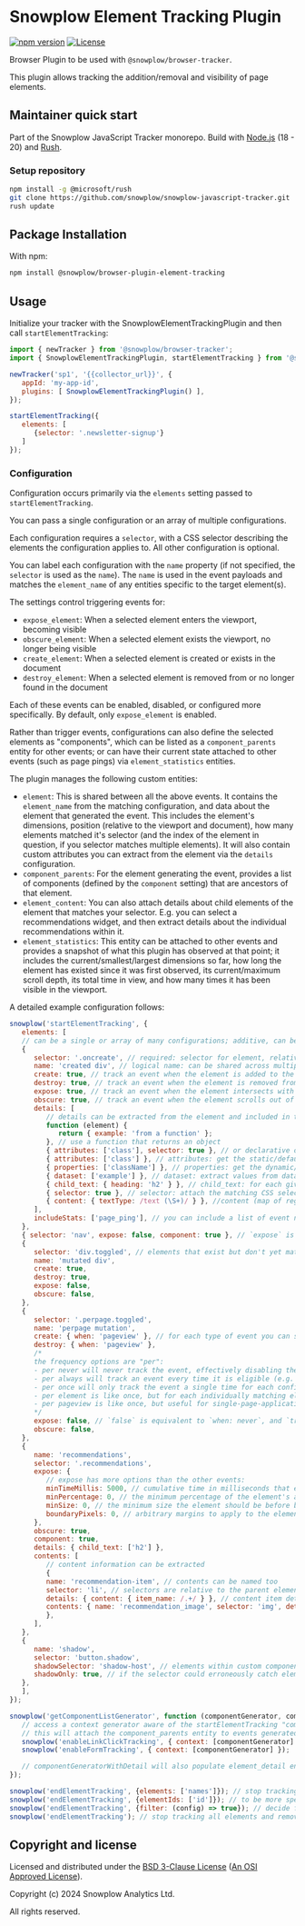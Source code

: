 # Snowplow Element Tracking Plugin

[![npm version][npm-image]][npm-url]
[![License][license-image]](LICENSE)

Browser Plugin to be used with `@snowplow/browser-tracker`.

This plugin allows tracking the addition/removal and visibility of page elements.

## Maintainer quick start

Part of the Snowplow JavaScript Tracker monorepo.
Build with [Node.js](https://nodejs.org/en/) (18 - 20) and [Rush](https://rushjs.io/).

### Setup repository

```bash
npm install -g @microsoft/rush
git clone https://github.com/snowplow/snowplow-javascript-tracker.git
rush update
```

## Package Installation

With npm:

```bash
npm install @snowplow/browser-plugin-element-tracking
```

## Usage

Initialize your tracker with the SnowplowElementTrackingPlugin and then call `startElementTracking`:

```js
import { newTracker } from '@snowplow/browser-tracker';
import { SnowplowElementTrackingPlugin, startElementTracking } from '@snowplow/browser-plugin-element-tracking';

newTracker('sp1', '{{collector_url}}', {
   appId: 'my-app-id',
   plugins: [ SnowplowElementTrackingPlugin() ],
});

startElementTracking({
   elements: [
      {selector: '.newsletter-signup'}
   ]
});
```

### Configuration

Configuration occurs primarily via the `elements` setting passed to `startElementTracking`.

You can pass a single configuration or an array of multiple configurations.

Each configuration requires a `selector`, with a CSS selector describing the elements the configuration applies to.
All other configuration is optional.

You can label each configuration with the `name` property (if not specified, the `selector` is used as the `name`).
The `name` is used in the event payloads and matches the `element_name` of any entities specific to the target element(s).

The settings control triggering events for:

- `expose_element`: When a selected element enters the viewport, becoming visible
- `obscure_element`: When a selected element exists the viewport, no longer being visible
- `create_element`: When a selected element is created or exists in the document
- `destroy_element`: When a selected element is removed from or no longer found in the document

Each of these events can be enabled, disabled, or configured more specifically.
By default, only `expose_element` is enabled.

Rather than trigger events, configurations can also define the selected elements as "components", which can be listed as a `component_parents` entity for other events; or can have their current state attached to other events (such as page pings) via `element_statistics` entities.

The plugin manages the following custom entities:

- `element`: This is shared between all the above events. It contains the `element_name` from the matching configuration, and data about the element that generated the event. This includes the element's dimensions, position (relative to the viewport and document), how many elements matched it's selector (and the index of the element in question, if you selector matches multiple elements). It will also contain custom attributes you can extract from the element via the `details` configuration.
- `component_parents`: For the element generating the event, provides a list of components (defined by the `component` setting) that are ancestors of that element.
- `element_content`: You can also attach details about child elements of the element that matches your selector. E.g. you can select a recommendations widget, and then extract details about the individual recommendations within it.
- `element_statistics`: This entity can be attached to other events and provides a snapshot of what this plugin has observed at that point; it includes the current/smallest/largest dimensions so far, how long the element has existed since it was first observed, its current/maximum scroll depth, its total time in view, and how many times it has been visible in the viewport.

A detailed example configuration follows:

```javascript
snowplow('startElementTracking', {
   elements: [
   // can be a single or array of many configurations; additive, can be called multiple times to add more configurations, but doesn't dedupe
   {
      selector: '.oncreate', // required: selector for element, relative to document scope by default
      name: 'created div', // logical name: can be shared across multiple configs; defaults to `selector` if not specified; this is used in event payloads and as a key to reference entities
      create: true, // track an event when the element is added to the DOM (or when plugin loads if already on page) (default: false)
      destroy: true, // track an event when the element is removed from the DOM (or when plugin loads if already on page) (default: false)
      expose: true, // track an event when the element intersects with the viewport (default: true)
      obscure: true, // track an event when the element scrolls out of the viewport (default: false)
      details: [
         // details can be extracted from the element and included in the entity
         function (element) {
            return { example: 'from a function' };
         }, // use a function that returns an object
         { attributes: ['class'], selector: true }, // or declarative options; either as a single object or array elements if you want config re-use; this is less flexible but will be useful to Google Tag Manager where functions may not be able to reference DOM elements
         { attributes: ['class'] }, // attributes: get the static/default attributes originally defined on the element when created
         { properties: ['className'] }, // properties: get the dynamic/current attributes defined on the element
         { dataset: ['example'] }, // dataset: extract values from dataset attributes
         { child_text: { heading: 'h2' } }, // child_text: for each given name:selector pair, extract the textContent of the first child matching selector, if it has text content use that value with the given name; if there's no matching children it will try shadow children
         { selector: true }, // selector: attach the matching CSS selector as an attribute; useful if you're using logical names but want to differentiate
         { content: { textType: /text (\S+)/ } }, //content (map of regex patterns to match text against, first capture group used if detected); if no innerText, will try shadow innerText
      ],
      includeStats: ['page_ping'], // you can include a list of event names here; statistics about elements matching this configuration will be attached as entities to those events; event names don't have to be generated by this plugin so can include built-in events like page_pings or custom events
   },
   { selector: 'nav', expose: false, component: true }, // `expose` is true by default so may need disabling; `component` means the name/selector is attached to the component_parents entity list for other events triggered on descendants
   {
      selector: 'div.toggled', // elements that exist but don't yet match the selector will count as created/destroyed if they later are changed to match it
      name: 'mutated div',
      create: true,
      destroy: true,
      expose: false,
      obscure: false,
   },
   {
      selector: '.perpage.toggled',
      name: 'perpage mutation',
      create: { when: 'pageview' }, // for each type of event you can specify frequency caps for when the event will fire: never, always, once, element, pageview
      destroy: { when: 'pageview' },
      /*
      the frequency options are "per":
      - per never will never track the event, effectively disabling the configuration
      - per always will track an event every time it is eligible (e.g. every time on screen when scrolled past)
      - per once will only track the event a single time for each configuration for the duration of the plugin instance; this reduces volume since only the first matching element will fire the event
      - per element is like once, but for each individually matching element instance
      - per pageview is like once, but useful for single-page-applications with long-lasting plugin instances where you may want to track the element on each virtual pageview
      */
      expose: false, // `false` is equivalent to `when: never`, and `true` is `when: always`
      obscure: false,
   },
   {
      name: 'recommendations',
      selector: '.recommendations',
      expose: {
         // expose has more options than the other events:
         minTimeMillis: 5000, // cumulative time in milliseconds that each matching element should be visible for before considered exposed
         minPercentage: 0, // the minimum percentage of the element's area that should be visible before considering exposed; range 0.0 - 1.0
         minSize: 0, // the minimum size the element should be before being considered exposed; this can be used to ignore elements with 0 size
         boundaryPixels: 0, // arbitrary margins to apply to the element when calculating minPercentage; can be a number to apply to all sides, 2-element array to specify vertical and horizontal, or 4-element array to specify margins for each size individually
      },
      obscure: true,
      component: true,
      details: { child_text: ['h2'] },
      contents: [
         // content information can be extracted
         {
         name: 'recommendation-item', // contents can be named too
         selector: 'li', // selectors are relative to the parent element
         details: { content: { item_name: /.+/ } }, // content item details can be captured too
         contents: { name: 'recommendation_image', selector: 'img', details: { attributes: ['alt'] } }, // you can descend contents like a tree
         },
      ],
   },
   {
      name: 'shadow',
      selector: 'button.shadow',
      shadowSelector: 'shadow-host', // elements within custom components/shadow hosts require their hosts' selectors to be specified
      shadowOnly: true, // if the selector could erroneously catch elements outside your shadow hosts, you can restrict it to only match in shadows; by default it will match elements in and out of shadow hosts if they match the selector
   },
   ],
});

snowplow('getComponentListGenerator', function (componentGenerator, componentGeneratorWithDetail) {
   // access a context generator aware of the startElementTracking "components" configuration
   // this will attach the component_parents entity to events generated by these plugins that show the component hierarchy
   snowplow('enableLinkClickTracking', { context: [componentGenerator] });
   snowplow('enableFormTracking', { context: [componentGenerator] });

   // componentGeneratorWithDetail will also populate element_detail entities for each component, but may not be directly compatible with the above APIs
});

snowplow('endElementTracking', {elements: ['names']}); // stop tracking all configurations with given `name`s
snowplow('endElementTracking', {elementIds: ['id']}); // to be more specific, each configuration can also have an ID to remove explicitly
snowplow('endElementTracking', {filter: (config) => true}); // decide for yourself if the configuration should be removed; must explicitly return `true` to remove; "truthy" values will not count
snowplow('endElementTracking'); // stop tracking all elements and remove listeners
```


## Copyright and license

Licensed and distributed under the [BSD 3-Clause License](LICENSE) ([An OSI Approved License][osi]).

Copyright (c) 2024 Snowplow Analytics Ltd.

All rights reserved.

[npm-url]: https://www.npmjs.com/package/@snowplow/browser-plugin-element-tracking
[npm-image]: https://img.shields.io/npm/v/@snowplow/browser-plugin-element-tracking
[docs]: https://docs.snowplowanalytics.com/docs/collecting-data/collecting-from-own-applications/javascript-tracker/
[osi]: https://opensource.org/licenses/BSD-3-Clause
[license-image]: https://img.shields.io/npm/l/@snowplow/browser-plugin-element-tracking
